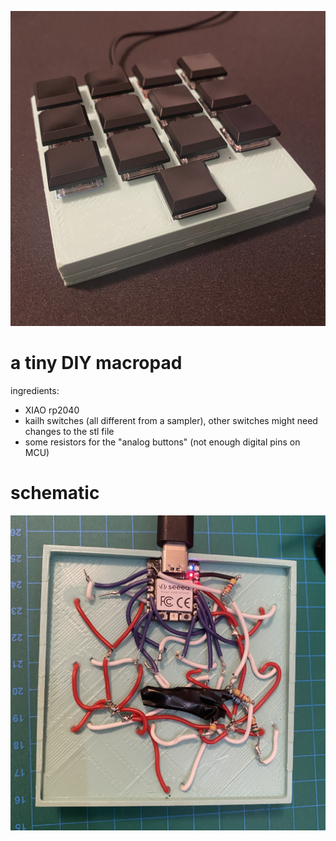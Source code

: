 ![a tiny 3d printed macropad](./README/images/pad.jpg)

# a tiny DIY macropad

ingredients:
- XIAO rp2040
- kailh switches (all different from a sampler), other switches might need changes to the stl file
- some resistors for the "analog buttons" (not enough digital pins on MCU)

# schematic
![the wiring of the macropad](./README/images/schematic.jpg)

